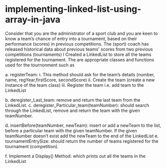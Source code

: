 # implementing-linked-list-using-array-in-java
Consider that you are the administrator of a sport club and you are keen to know a team’s chance of entry into a tournament, based on their performance (scores) in previous competitions. The (sport) coach has released historical data about previous teams' scores from two previous competitions (tournaments)
 I Created a LinkedList to store all the teams registered for the tournament. The are appropriate classes and functions used for the tournonment such as 

a. registerTeam:
  i. This method should ask for the team’s details (number, name, regYear,firstScore, secondScore)
  ii. Create the team (create a new instance of the team class)
  iii. Register the team i.e. add team to the LinkedList

b. deregister_Last_team: remove and return the last team from the LinkedList.
c. deregister_Particular_team(teamNumber): should search through the
LinkedList, remove and return the team with the given teamNumber.

d. insertBefore(teamNumber, newTeam): insert or add a newTeam to the list,
before a particular team with the given teamNumber. If the given teamNumber
doesn’t exist add the newTeam to the end of the LinkedList
e. tournamentEntrySize: should return the number of teams registered for the
tournament (competition).

f. Implement a Display() Method: which prints out all the teams in the
LinkedList


